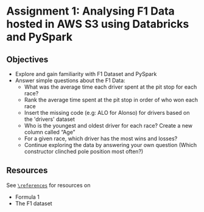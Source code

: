 # Assignment 1: Analysing F1 Data hosted in AWS S3 using Databricks and PySpark

## Objectives

* Explore and gain familiarity with F1 Dataset and PySpark
* Answer simple questions about the F1 Data:
  + What was the average time each driver spent at the pit stop for each race?
  + Rank the average time spent at the pit stop in order of who won each race
  + Insert the missing code (e.g: ALO for Alonso) for drivers based on the
   'drivers' dataset
  + Who is the youngest and oldest driver for each race? Create a new column
   called “Age”
  + For a given race, which driver has the most wins and losses?
  + Continue exploring the data by answering your own question (Which
    constructor clinched pole position most often?)

## Resources
See [`\references`](references) for resources on
* Formula 1
* The F1 dataset
